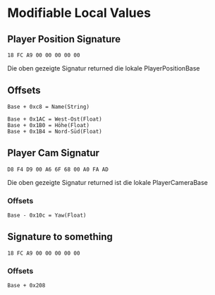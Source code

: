 # Modifiable Local Values

## Player Position Signature

````
18 FC A9 00 00 00 00 00
````

Die oben gezeigte Signatur returned die lokale PlayerPositionBase

## Offsets

````
Base + 0xc8 = Name(String)

Base + 0x1AC = West-Ost(Float)
Base + 0x1B0 = Höhe(Float)
Base + 0x1B4 = Nord-Süd(Float)
````
## Player Cam Signatur

````
D8 F4 D9 00 A6 6F 68 00 A0 FA AD
````
Die oben gezeigte Signatur returned ist die lokale PlayerCameraBase


### Offsets
````
Base - 0x10c = Yaw(Float)
````



## Signature to something

````
18 FC A9 00 00 00 00 00
````

### Offsets
````
Base + 0x208
````
